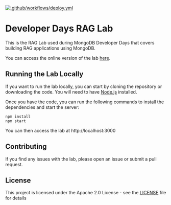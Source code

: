 [![.github/workflows/deploy.yml](https://github.com/mongodb-developer/ai-rag-lab/actions/workflows/deploy.yml/badge.svg?branch=main)](https://github.com/mongodb-developer/ai-rag-lab/actions/workflows/deploy.yml)

# Developer Days RAG Lab

This is the RAG Lab used during MongoDB Developer Days that covers building RAG applications using MongoDB.

You can access the online version of the lab [here](https://mongodb-developer.github.io/ai-rag-lab/).

## Running the Lab Locally

If you want to run the lab locally, you can start by cloning the repository or downloading the code. You will need to have [Node.js](https://nodejs.org/en/) installed.

Once you have the code, you can run the following commands to install the dependencies and start the server:

```
npm install
npm start
```

You can then access the lab at http://localhost:3000

## Contributing

If you find any issues with the lab, please open an issue or submit a pull request.

## License

This project is licensed under the Apache 2.0 License - see the [LICENSE](LICENSE) file for details